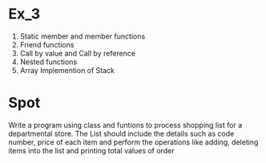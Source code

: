 # Ex_3
1. Static member and member functions <br />
2. Friend functions <br />
3. Call by value and Call by reference <br />
4. Nested functions <br />
5. Array Implemention of Stack <br />

# Spot
Write a program using class and funtions to process shopping list for a departmental store. The List should include the details such as code number, price of each item and perform the operations like adding, deleting items into the list and printing total 
values of order
